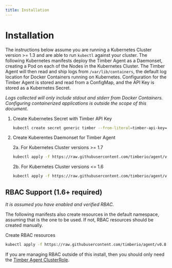 ```yaml
---
title: Installation
---
```


# Installation

The instructions below assume you are running a Kubernetes Cluster version >= 1.3 and are able to run `kubectl` against
your cluster. The following Kubernetes manifests deploy the Timber Agent as a Daemonset, creating a Pod on each of the
Nodes in the Kubernetes Cluster. The Timber Agent will then read and ship logs from `/var/lib/containers`, the default
log location for Docker Containers running on Kubernetes. Configuration for the Timber Agent is stored and read from a
ConfigMap, and the API Key is stored as a Kubernetes Secret.

_Logs collected will only include stdout and stderr from Docker Containers. Configuring containerized applications
is outside the scope of this document._

1. Create Kubernetes Secret with Timber API Key

    ```bash
    kubectl create secret generic timber --from-literal=timber-api-key={{timber_api_key}}
    ```

1. Create Kuberentes Daemonset for Timber Agent

    2a. For Kubernetes Cluster versions >= 1.7

    ```bash
    kubectl apply -f https://raw.githubusercontent.com/timberio/agent/v0.8.0/support/scripts/kubernetes/timber-agent-daemonset.yaml
    ```

    2b. For Kubernetes Cluster versions <= 1.6

    ```bash
    kubectl apply -f https://raw.githubusercontent.com/timberio/agent/v0.8.0/support/scripts/kubernetes/timber-agent-daemonset-legacy.yaml
    ```

## RBAC Support (1.6+ required)

_It is assumed you have enabled and verified RBAC._

The following manifests also create resources in the default namespace, assuming that is the one to be used. If not,
RBAC resources should be created manually.

Create RBAC resources

```bash
kubectl apply -f https://raw.githubusercontent.com/timberio/agent/v0.8.0/support/scripts/kubernetes/timber-agent-daemonset-with-rbac.yaml
```

If you are managing RBAC outside of this install, then you should only need the [Timber Agent ClusterRole].

[Timber Agent ClusterRole]: https://raw.githubusercontent.com/timberio/agent/v0.8.0/support/scripts/kubernetes/timber-agent-clusterrole.yaml
